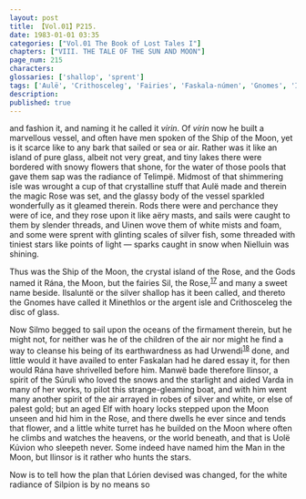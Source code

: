 ```yaml
---
layout: post
title: 【Vol.01】P215.
date: 1983-01-01 03:35
categories: ["Vol.01 The Book of Lost Tales I"]
chapters: ["VIII. THE TALE OF THE SUN AND MOON"]
page_num: 215
characters: 
glossaries: ['shallop', 'sprent']
tags: ['Aulë', 'Crithosceleg', 'Fairies', 'Faskala-númen', 'Gnomes', 'Ilinsor', 'llsaluntë', 'Lórien', 'Manwë', 'Minethlos', 'Moon, The', 'Ship of the Moon', 'Man in the Moon', 'Nielluin', 'Rána', 'Rose of Silpion', 'Sil', 'Silmo', 'Stars', 'Súruli', 'Telimpë', 'Uinen', 'Uolë Kúvion', 'Urwendi', 'Vírin']
description: 
published: true
---
```


<p style="text-indent: 0;">
and fashion it, and naming it he called it <I>vírin</I>. Of <I>vírin</I> now he built a marvellous vessel, and often have men spoken of the Ship of the Moon, yet is it scarce like to any bark that sailed or sea or air. Rather was it like an island of pure glass, albeit not very great, and tiny lakes there were bordered with snowy flowers that shone, for the water of those pools that gave them sap was the radiance of Telimpë. Midmost of that shimmering isle was wrought a cup of that crystalline stuff that Aulë made and therein the magic Rose was set, and the glassy body of the vessel sparkled wonderfully as it gleamed therein. Rods there were and perchance they were of ice, and they rose upon it like aëry masts, and sails were caught to them by slender threads, and Uinen wove them of white mists and foam, and some were sprent with glinting scales of silver fish, some threaded with tiniest stars like points of light — sparks caught in snow when Nielluin was shining.
</p>

Thus was the Ship of the Moon, the crystal island of the Rose, and the Gods named it Rána, the Moon, but the fairies Sil, the Rose,<SUP>[17]({{site.baseurl}}/vol01-p220)</SUP> and many a sweet name beside. Ilsaluntë or the silver shallop has it been called, and thereto the Gnomes have called it Minethlos or the argent isle and Crithosceleg the disc of glass.

Now Silmo begged to sail upon the oceans of the firmament therein, but he might not, for neither was he of the children of the air nor might he find a way to cleanse his being of its earthwardness as had Urwendi<SUP>[18]({{site.baseurl}}/vol01-p220)</SUP> done, and little would it have availed to enter Faskalan had he dared essay it, for then would Rána have shrivelled before him. Manwë bade therefore Ilinsor, a spirit of the Súruli who loved the snows and the starlight and aided Varda in many of her works, to pilot this strange-gleaming boat, and with him went many another spirit of the air arrayed in robes of silver and white, or else of palest gold; but an aged Elf with hoary locks stepped upon the Moon unseen and hid him in the Rose, and there dwells he ever since and tends that flower, and a little white turret has he builded on the Moon where often he climbs and watches the heavens, or the world beneath, and that is Uolë Kúvion who sleepeth never. Some indeed have named him the Man in the Moon, but Ilinsor is it rather who hunts the stars.

Now is to tell how the plan that Lórien devised was changed, for the white radiance of Silpion is by no means so

